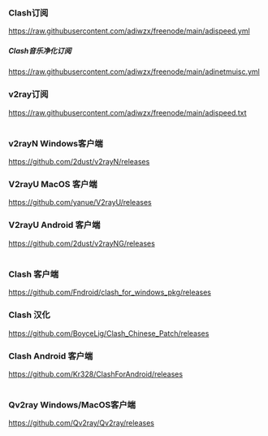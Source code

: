 ### Clash订阅
 https://raw.githubusercontent.com/adiwzx/freenode/main/adispeed.yml 
 
##### Clash音乐净化订阅 
 https://raw.githubusercontent.com/adiwzx/freenode/main/adinetmuisc.yml

### v2ray订阅

 https://raw.githubusercontent.com/adiwzx/freenode/main/adispeed.txt 
#
### v2rayN Windows客户端
 https://github.com/2dust/v2rayN/releases
### V2rayU MacOS 客户端
 https://github.com/yanue/V2rayU/releases
### V2rayU Android 客户端
 https://github.com/2dust/v2rayNG/releases
#
### Clash 客户端
 https://github.com/Fndroid/clash_for_windows_pkg/releases
### Clash 汉化
 https://github.com/BoyceLig/Clash_Chinese_Patch/releases
### Clash Android 客户端
 https://github.com/Kr328/ClashForAndroid/releases

#
### Qv2ray Windows/MacOS客户端
https://github.com/Qv2ray/Qv2ray/releases
